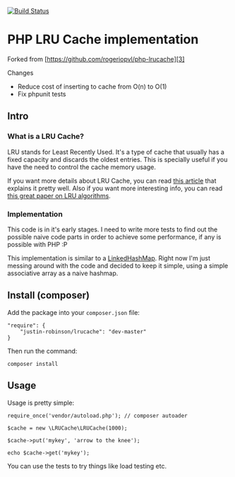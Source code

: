 [![Build Status](https://travis-ci.org/justin-robinson/php-lrucache.svg?branch=master)](https://travis-ci.org/justin-robinson/php-lrucache)
# PHP LRU Cache implementation

Forked from [https://github.com/rogeriopvl/php-lrucache][3]

Changes
* Reduce cost of inserting to cache from O(n) to O(1)
* Fix phpunit tests

## Intro

### What is a LRU Cache?

LRU stands for Least Recently Used. It's a type of cache that usually has a fixed capacity and discards the oldest entries. This is specially useful if you have the need to control the cache memory usage.

If you want more details about LRU Cache, you can read [this article][0] that explains it pretty well. Also if you want more interesting info, you can read [this great paper on LRU algorithms][1].

### Implementation

This code is in it's early stages. I need to write more tests to find out the possible naive code parts in order to achieve some performance, if any is possible with PHP :P

This implementation is similar to a [LinkedHashMap][2]. Right now I'm just messing around with the code and decided to keep it simple, using a simple associative array as a naive hashmap. 

## Install (composer)

Add the package into your `composer.json` file:

    "require": {
        "justin-robinson/lrucache": "dev-master"
    }

Then run the command:

    composer install

## Usage

Usage is pretty simple:

    require_once('vendor/autoload.php'); // composer autoader
    
    $cache = new \LRUCache\LRUCache(1000);
    
    $cache->put('mykey', 'arrow to the knee');
    
    echo $cache->get('mykey');

You can use the tests to try things like load testing etc.


[0]: http://java-planet.blogspot.pt/2005/08/how-to-set-up-simple-lru-cache-using.html
[1]: http://www.vldb.org/conf/1994/P439.PDF
[2]: http://docs.oracle.com/javase/7/docs/api/java/util/LinkedHashMap.html
[3]: https://github.com/rogeriopvl/php-lrucache
